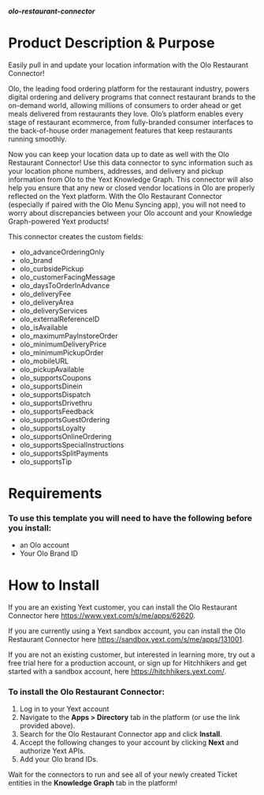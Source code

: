 ##### olo-restaurant-connector

# Product Description & Purpose

Easily pull in and update your location information with the Olo Restaurant Connector!

Olo, the leading food ordering platform for the restaurant industry, powers digital ordering and delivery programs that connect restaurant brands to the on-demand world, allowing millions of consumers to order ahead or get meals delivered from restaurants they love. Olo’s platform enables every stage of restaurant ecommerce, from fully-branded consumer interfaces to the back-of-house order management features that keep restaurants running smoothly. 

Now you can keep your location data up to date as well with the Olo Restaurant Connector! Use this data connector to sync information such as your location phone numbers, addresses, and delivery and pickup information from Olo to the Yext Knowledge Graph. This connector will also help you ensure that any new or closed vendor locations in Olo are properly reflected on the Yext platform. With the Olo Restaurant Connector (especially if paired with the Olo Menu Syncing app), you will not need to worry about discrepancies between your Olo account and your Knowledge Graph-powered Yext products!

This connector creates the custom fields:

- olo\_advanceOrderingOnly
- olo\_brand
- olo\_curbsidePickup
- olo\_customerFacingMessage
- olo\_daysToOrderInAdvance
- olo\_deliveryFee
- olo\_deliveryArea
- olo\_deliveryServices
- olo\_externalReferenceID
- olo\_isAvailable
- olo\_maximumPayInstoreOrder
- olo\_minimumDeliveryPrice
- olo\_minimumPickupOrder
- olo\_mobileURL
- olo\_pickupAvailable
- olo\_supportsCoupons
- olo\_supportsDinein
- olo\_supportsDispatch
- olo\_supportsDrivethru
- olo\_supportsFeedback
- olo\_supportsGuestOrdering
- olo\_supportsLoyalty
- olo\_supportsOnlineOrdering
- olo\_supportsSpecialInstructions
- olo\_supportsSplitPayments
- olo\_supportsTip

# Requirements

### To use this template you will need to have the following before you install:

- an Olo account
- Your Olo Brand ID

# How to Install

If you are an existing Yext customer, you can install the Olo Restaurant Connector here <https://www.yext.com/s/me/apps/62620>.

If you are currently using a Yext sandbox account, you can install the Olo Restaurant Connector here <https://sandbox.yext.com/s/me/apps/131001>.

If you are not an existing customer, but interested in learning more, try out a free trial here for a production account, or sign up for Hitchhikers and get started with a sandbox account, here <https://hitchhikers.yext.com/>. 

### To install the Olo Restaurant Connector:

1. Log in to your Yext account
2. Navigate to the **Apps > Directory** tab in the platform (or use the link provided above).
3. Search for the Olo Restaurant Connector app and click **Install**.
4. Accept the following changes to your account by clicking **Next** and authorize Yext APIs.
5. Add your Olo brand IDs.

Wait for the connectors to run and see all of your newly created Ticket entities in the **Knowledge Graph** tab in the platform!

